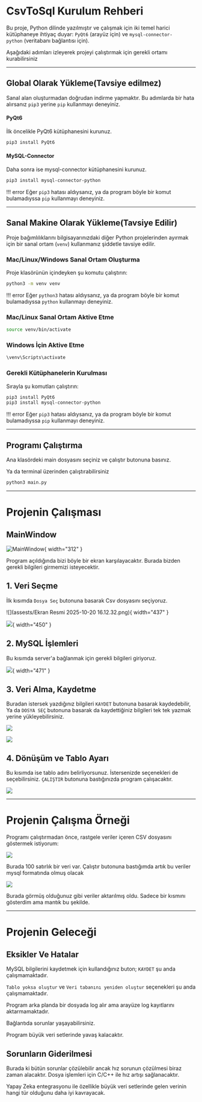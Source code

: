 # CsvToSql Kurulum Rehberi

Bu proje, Python dilinde yazılmıştır ve çalışmak için iki temel harici kütüphaneye ihtiyaç duyar: `PyQt6` (arayüz için) ve `mysql-connector-python` (veritabanı bağlantısı için).

Aşağıdaki adımları izleyerek projeyi çalıştırmak için gerekli ortamı kurabilirsiniz

---

## Global Olarak Yükleme(Tavsiye edilmez)

Sanal alan oluşturmadan doğrudan indirme yapmaktır.
Bu adımlarda bir hata alırsanız `pip3` yerine `pip` kullanmayı deneyiniz.

#### PyQt6

İlk öncelikle PyQt6 kütüphanesini kurunuz.

```bash
pip3 install PyQt6
```

#### MySQL-Connector

Daha sonra ise mysql-connector kütüphanesini kurunuz.

```bash
pip3 install mysql-connector-python
```

!!! error
    Eğer `pip3` hatası aldıysanız, ya da program böyle bir komut bulamadıyssa `pip` kullanmayı deneyiniz.


---

## Sanal Makine Olarak Yükleme(Tavsiye Edilir)

Proje bağımlılıklarını bilgisayarınızdaki diğer Python projelerinden ayırmak için bir sanal ortam (`venv`) kullanmanız şiddetle tavsiye edilir.

### Mac/Linux/Windows Sanal Ortam Oluşturma

Proje klasörünün içindeyken şu komutu çalıştırın:

```bash
python3 -m venv venv
```

!!! error
    Eğer `python3` hatası aldıysanız, ya da program böyle bir komut bulamadıyssa `python` kullanmayı deneyiniz.

### Mac/Linux Sanal Ortam Aktive Etme

```bash
source venv/bin/activate
```

### Windows İçin Aktive Etme

```bash
\venv\Scripts\activate
```

### Gerekli Kütüphanelerin Kurulması

Sırayla şu komutları çalıştırın:

```bash
pip3 install PyQt6
pip3 install mysql-connector-python
```

!!! error
    Eğer `pip3` hatası aldıysanız, ya da program böyle bir komut bulamadıyssa `pip` kullanmayı deneyiniz.

---

## Programı Çalıştırma

Ana klasördeki main dosyasını seçiniz ve çalıştır butonuna basınız.

Ya da terminal üzerinden çalıştırabilirsiniz

```bash
python3 main.py
```

---

# Projenin Çalışması

## MainWindow

![MainWindow](assests/image.png){ width="312" }

Program açıldığında bizi böyle bir ekran karşılayacaktır. Burada bizden gerekli bilgileri girmemizi isteyecektir. 

## 1. Veri Seçme

İlk kısımda `Dosya Seç` butonuna basarak Csv dosyasını seçiyoruz. 

![](assests/Ekran Resmi 2025-10-20 16.12.32.png){ width="437" }

![](assests/image-1.png){ width="450" }

## 2. MySQL İşlemleri

Bu kısımda server'a bağlanmak için gerekli bilgileri giriyoruz. 

![](assests/image-2.png){ width="471" }


## 3. Veri Alma, Kaydetme

Buradan istersek yazdığınız bilgileri `KAYDET` butonuna basarak kaydedebilir, Ya da `DOSYA SEÇ` butonuna basarak da kaydettiğiniz bilgileri tek tek yazmak yerine yükleyebilirsiniz.

![](assests/image-3.png)

![](assests/image-4.png)

## 4. Dönüşüm ve Tablo Ayarı

Bu kısımda ise tablo adını belirliyorsunuz. 
İstersenizde seçenekleri de seçebilirsiniz.
`ÇALIŞTIR` butonuna bastığınızda program çalışacaktır.

![](assests/image-5.png)

---

# Projenin Çalışma Örneği

Programı çalıştırmadan önce, rastgele veriler içeren CSV dosyasını göstermek istiyorum:

![](assests/image-6.png)

Burada 100 satırlık bir veri var. Çalıştır butonuna bastığımda artık bu veriler mysql formatında olmuş olacak

![](assests/image-7.png)

Burada görmüş olduğunuz gibi veriler aktarılmış oldu. Sadece bir kısmını gösterdim ama mantık bu şekilde.

---

# Projenin Geleceği

## Eksikler Ve Hatalar

MySQL bilgilerini kaydetmek için kullandığınız buton; `KAYDET` şu anda çalışmamaktadır.

`Tablo yoksa oluştur` ve `Veri tabanını yeniden oluştur` seçenekleri şu anda çalışmamaktadır. 

Program arka planda bir dosyada log alır ama arayüze log kayıtlarını aktarmamaktadır.

Bağlantıda sorunlar yaşayabilirsiniz.

Program büyük veri setlerinde yavaş kalacaktır.

## Sorunların Giderilmesi

Burada ki bütün sorunlar çözülebilir ancak hız sorunun çözülmesi biraz zaman alacaktır. Dosya işlemleri için C/C++ ile hız artışı sağlanacaktır.

Yapay Zeka entegrasyonu ile özellikle büyük veri setlerinde gelen verinin hangi tür olduğunu daha iyi kavrayacak. 


